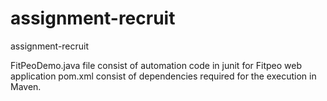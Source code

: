 # assignment-recruit
assignment-recruit

FitPeoDemo.java file consist of automation code in junit for Fitpeo web application
pom.xml consist of dependencies required for the execution in Maven.
